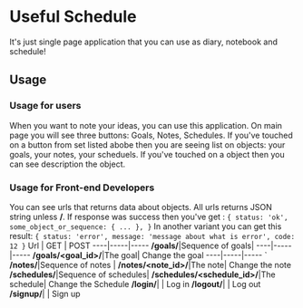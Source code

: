 # Useful Schedule
It's just single page application that you can use as diary, notebook and schedule!

## Usage
### Usage for users
When you want to note your ideas, you can use this application. On main page you will see three buttons: Goals, Notes, Schedules.
If you've touched on a button from set listed abobe then you are seeing list on objects: your goals, your notes, your scheduels.
If you've touched on a object then you can see description the object.

### Usage for Front-end Developers
You can see urls that returns data about objects. All urls returns JSON string unless **/**.
If response was success then you've get :
`{
  status: 'ok',
  some_object_or_sequence: { ... },
}`
In another variant you can get this result:
`{
  status: 'error',
  message: 'message about what is error',
  code: 12
}`
Url | GET | POST
----|-----|-----
**/goals/**|Sequence of goals| 
----|-----|-----
**/goals/<goal_id>/**|The goal| Change the goal
----|-----|-----
`
**/notes/**|Sequence of notes | 
**/notes/<note_id>/**|The note| Change the note
**/schedules/**|Sequence of schedules| 
**/schedules/<schedule_id>/**|The schedule| Change the Schedule
**/login/**| | Log in
**/logout/**| | Log out
**/signup/**| | Sign up
